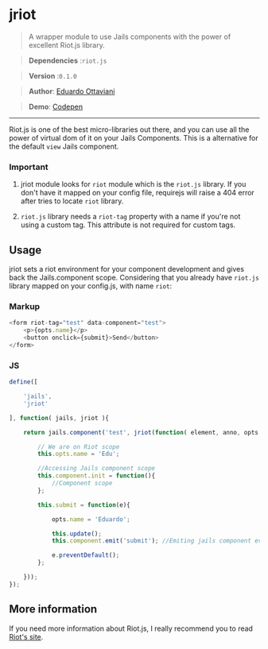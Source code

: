 # jriot

>A wrapper module to use Jails components with the power of excellent Riot.js library.

>**Dependencies** :`riot.js`

>**Version** :`0.1.0`

>**Author**: [Eduardo Ottaviani](//github.com/Javiani)

>**Demo**: [Codepen](//codepen.io/Javiani/pen/YyrdBy)

---

Riot.js is one of the best micro-libraries out there, and you can use all the power of virtual dom of it on your Jails Components.
This is a alternative for the default `view` Jails component.


### Important

1. jriot module looks for `riot` module which is the `riot.js` library. If you don't have it mapped on your config file, requirejs will raise a 404 error after tries to locate `riot` library.

2. `riot.js` library needs a `riot-tag` property with a name if you're not using a custom tag. This attribute is not required for custom tags.


## Usage

jriot sets a riot environment for your component development and gives back the Jails.component scope.
Considering that you already have `riot.js` library mapped on your config.js, with name `riot`:


### Markup

```js
<form riot-tag="test" data-component="test">
	<p>{opts.name}</p>
	<button onclick={submit}>Send</button>
</form>
```

### JS

```js
define([

	'jails',
	'jriot'

], function( jails, jriot ){

	return jails.component('test', jriot(function( element, anno, opts ){

		// We are on Riot scope
		this.opts.name = 'Edu';

		//Accessing Jails component scope
		this.component.init = function(){
			//Component scope
		};

		this.submit = function(e){

			opts.name = 'Eduardo';

			this.update();
			this.component.emit('submit'); //Emiting jails component event.

			e.preventDefault();
		};

	}));
});

```

## More information

If you need more information about Riot.js, I really recommend you to read [Riot's site](//riotjs.com/).

